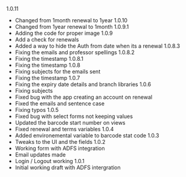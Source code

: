 1.0.11
- Changed from 1month renewal to 1year
1.0.10
- Changed from 1year renewal to 1month
1.0.9.1
- Adding the code for proper image
1.0.9
- Add a check for renewals
- Added a way to hide the Auth from date when its a renewal
1.0.8.3
- Fixing the emails and professor spellings
1.0.8.2
- Fixing the timestamp
1.0.8.1
- Fixing the timestamp
1.0.8
- Fixing subjects for the emails sent
- Fixing the timestamp
1.0.7
- Fixing the expiry date details and branch libraries
1.0.6
- Fixing subjects
- Fixed bug with the app creating an account on renewal
- Fixed the emails and sentence case
- Fixing typos
1.0.5
- Fixed bug with select forms not keeping values
- Updated the barcode start number on views
- Fixed renewal and terms variables
1.0.4
- Added environemental variable to barcode stat code
1.0.3
- Tweaks to the UI and the fields
1.0.2
- Working form with ADFS integration
- Email updates made
- Login / Logout working
1.0.1
- Initial working draft with ADFS intergration
